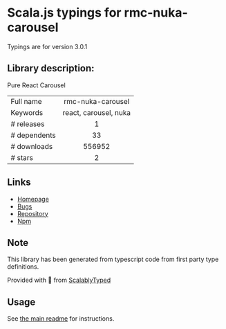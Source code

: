 
# Scala.js typings for rmc-nuka-carousel

Typings are for version 3.0.1

## Library description:
Pure React Carousel

|                    |                 |
| ------------------ | :-------------: |
| Full name          | rmc-nuka-carousel |
| Keywords           | react, carousel, nuka |
| # releases         | 1 |
| # dependents       | 33 |
| # downloads        | 556952 |
| # stars            | 2 |

## Links
- [Homepage](https://github.com/kenwheeler/nuka-carousel)
- [Bugs](https://github.com/kenwheeler/nuka-carousel/issues)
- [Repository](https://github.com/kenwheeler/nuka-carousel)
- [Npm](https://www.npmjs.com/package/rmc-nuka-carousel)
    


## Note
This library has been generated from typescript code from first party type definitions.

Provided with :purple_heart: from [ScalablyTyped](https://github.com/oyvindberg/ScalablyTyped)

## Usage
See [the main readme](../../readme.md) for instructions.


